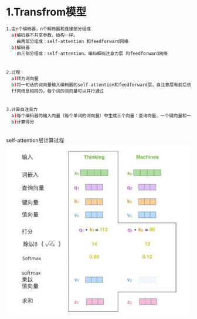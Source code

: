 1.Transfrom模型
==================

```bash
1.由n个编码器，n个解码器和连接部分组成
  a)编码器不共享参数，结构一样。
    由两部分组成：self-attention 和feedforward网络
  b)解码器
    由三部分组成：self-attention，编码解码注意力层 和feedforward网络
    
    
2.过程
  a)转为词向量
  b)将一句话的词向量输入编码器的self-attention和feedforward层，自注意层有前后依赖关系，ff层没有，所以可以并行输入
  ff网络是相同的，每个词的词向量可以并行通过


3.计算自注意力
  a)每个编码器的输入向量（每个单词的词向量）中生成三个向量：查询向量、一个键向量和一个值向量，通过词嵌入与三个权重矩阵后相乘创建的
  b)计算得分
  
```

self-attention层计算过程
![](https://github.com/ehamster/NLP/blob/master/images/attention.png)
